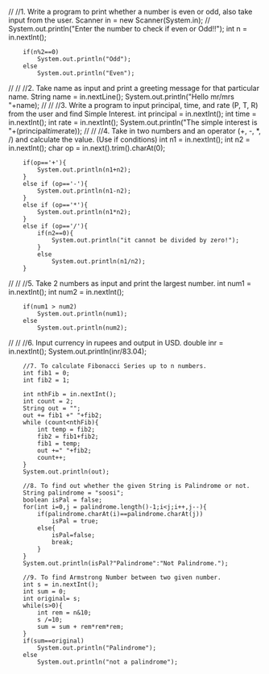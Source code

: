 //        //1. Write a program to print whether a number is even or odd, also take input from the user.
       Scanner in = new Scanner(System.in);
//        System.out.println("Enter the number to check if even or Odd!!");
        int n = in.nextInt();

        if(n%2==0)
            System.out.println("Odd");
        else
            System.out.println("Even");
//
//        //2. Take name as input and print a greeting message for that particular name.
        String name = in.nextLine();
        System.out.println("Hello mr/mrs "+name);
//
//        //3. Write a program to input principal, time, and rate (P, T, R) from the user and find Simple Interest.
        int principal = in.nextInt();
        int time = in.nextInt();
        int rate = in.nextInt();
        System.out.println("The simple interest is "+(principal*time*rate));
//
//        //4. Take in two numbers and an operator (+, -, *, /) and calculate the value. (Use if conditions)
        int n1 = in.nextInt();
        int n2 = in.nextInt();
        char op = in.next().trim().charAt(0);

        if(op=='+'){
            System.out.println(n1+n2);
        }
        else if (op=='-'){
            System.out.println(n1-n2);
        }
        else if (op=='*'){
            System.out.println(n1*n2);
        }
        else if (op=='/'){
            if(n2==0){
                System.out.println("it cannot be divided by zero!");
            }
            else
                System.out.println(n1/n2);
        }
//
//        //5. Take 2 numbers as input and print the largest number.
        int num1 = in.nextInt();
        int num2 = in.nextInt();

        if(num1 > num2)
            System.out.println(num1);
        else
            System.out.println(num2);
//
//        //6. Input currency in rupees and output in USD.
        double inr = in.nextInt();
        System.out.println(inr/83.04);

        //7. To calculate Fibonacci Series up to n numbers.
        int fib1 = 0;
        int fib2 = 1;

        int nthFib = in.nextInt();
        int count = 2;
        String out = "";
        out += fib1 +" "+fib2;
        while (count<nthFib){
            int temp = fib2;
            fib2 = fib1+fib2;
            fib1 = temp;
            out +=" "+fib2;
            count++;
        }
        System.out.println(out);

        //8. To find out whether the given String is Palindrome or not.
        String palindrome = "soosi";
        boolean isPal = false;
        for(int i=0,j = palindrome.length()-1;i<j;i++,j--){
            if(palindrome.charAt(i)==palindrome.charAt(j))
                isPal = true;
            else{
                isPal=false;
                break;
            }
        }
        System.out.println(isPal?"Palindrome":"Not Palindrome.");

        //9. To find Armstrong Number between two given number.
        int s = in.nextInt();
        int sum = 0;
        int original= s;
        while(s>0){
            int rem = n&10;
            s /=10;
            sum = sum + rem*rem*rem;
        }
        if(sum==original)
            System.out.println("Palindrome");
        else
            System.out.println("not a palindrome");